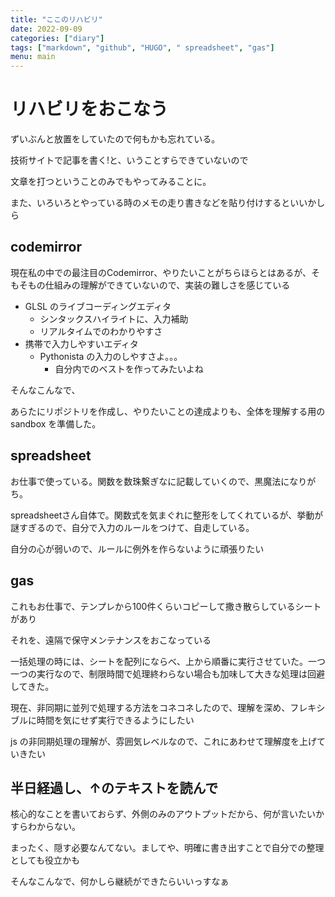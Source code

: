 ```yaml
---
title: "ここのリハビリ"
date: 2022-09-09
categories: ["diary"]
tags: ["markdown", "github", "HUGO", " spreadsheet", "gas"]
menu: main
---
```


# リハビリをおこなう

ずいぶんと放置をしていたので何もかも忘れている。

技術サイトで記事を書く!と、いうことすらできていないので

文章を打つということのみでもやってみることに。

また、いろいろとやっている時のメモの走り書きなどを貼り付けするといいかしら

## codemirror

現在私の中での最注目のCodemirror、やりたいことがちらほらとはあるが、そもそもの仕組みの理解ができていないので、実装の難しさを感じている

- GLSL のライブコーディングエディタ
  - シンタックスハイライトに、入力補助
  - リアルタイムでのわかりやすさ
- 携帯で入力しやすいエディタ
  - Pythonista の入力のしやすさよ。。。
    - 自分内でのベストを作ってみたいよね

そんなこんなで、

あらたにリポジトリを作成し、やりたいことの達成よりも、全体を理解する用のsandbox を準備した。

## spreadsheet

お仕事で使っている。関数を数珠繋ぎなに記載していくので、黒魔法になりがち。

 spreadsheetさん自体で。関数式を気まぐれに整形をしてくれているが、挙動が謎すぎるので、自分で入力のルールをつけて、自走している。

 自分の心が弱いので、ルールに例外を作らないように頑張りたい

## gas

 これもお仕事で、テンプレから100件くらいコピーして撒き散らしているシートがあり

 それを、遠隔で保守メンテナンスをおこなっている

 一括処理の時には、シートを配列にならべ、上から順番に実行させていた。一つ一つの実行なので、制限時間で処理終わらない場合も加味して大きな処理は回避してきた。

 現在、非同期に並列で処理する方法をコネコネしたので、理解を深め、フレキシブルに時間を気にせず実行できるようにしたい

js の非同期処理の理解が、雰囲気レベルなので、これにあわせて理解度を上げていきたい

## 半日経過し、↑のテキストを読んで

核心的なことを書いておらず、外側のみのアウトプットだから、何が言いたいかすらわからない。

まったく、隠す必要なんてない。ましてや、明確に書き出すことで自分での整理としても役立かも

そんなこんなで、何かしら継続ができたらいいっすなぁ
